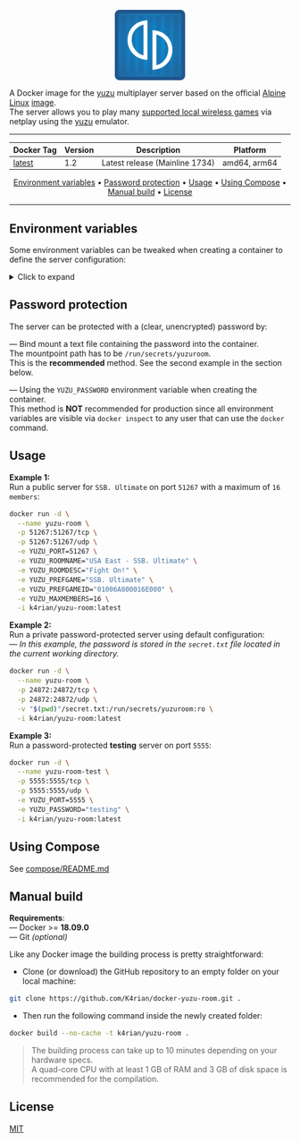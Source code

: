 <p align="center">
 <img alt="docker-yuzu-room logo" src="https://raw.githubusercontent.com/K4rian/docker-yuzu-room/assets/icons/logo-docker-yuzu-room.svg" width="25%" align="center">
</p>

A Docker image for the [yuzu][1] multiplayer server based on the official [Alpine Linux][2] [image][3].<br>
The server allows you to play many [supported local wireless games][4] via netplay using the [yuzu][1] emulator.

---
<div align="center">

Docker Tag  | Version | Description                    | Platform
---         | ---     | ---                            | ---
[latest][5] | 1.2     | Latest release (Mainline 1734) | amd64, arm64
</div>
<p align="center"><a href="#environment-variables">Environment variables</a> &bull; <a href="#password-protection">Password protection</a> &bull; <a href="#usage">Usage</a> &bull; <a href="#using-compose">Using Compose</a> &bull; <a href="#manual-build">Manual build</a> <!-- &bull; <a href="#see-also">See also</a> --> &bull; <a href="#license">License</a></p>

---
## Environment variables
Some environment variables can be tweaked when creating a container to define the server configuration:

<details>
<summary>Click to expand</summary>

Variable          | Default value               | Description 
---               | ---                         | ---
YUZU_BINDADDR     | 0.0.0.0                     | Host to bind to.
YUZU_PORT         | 24872                       | Port to listen on (TCP/UDP).
YUZU_ROOMNAME     | yuzu Room                   | Name of the room.
YUZU_PREFGAME     | Any                         | Name of the preferred game.
YUZU_MAXMEMBERS   | 4                           | Maximum number of members (2-16).
YUZU_BANLISTFILE  | bannedlist.ybl              | File which yuzu will store ban records in.
YUZU_LOGFILE      | yuzu-room.log               | File path to store the logs.
YUZU_ROOMDESC     |                             | (Optional) Description of the room.
YUZU_PREFGAMEID   | 0                           | (Optional) Preferred game title identifier. You can find the Title ID with the game list of yuzu (right-click on a game -> `Properties`).
YUZU_PASSWORD     |                             | (Optional) Room password *(__NOT__ recommended, see the section below)*.
<!--
YUZU_ISPUBLIC     | 0                           | (Optional) Make the room public. Valid User Token and Web API URL are required.
YUZU_TOKEN        |                             | (Optional) The yuzu Community user token to use for the room. Required to make the room public.
YUZU_WEBAPIURL    | https://api.yuzu-emu.org    | (Optional) URL to the yuzu Web API. Required to make the room public.
YUZU_ENABLEMODS   | 0                           | (Optional) Grant the yuzu Community Moderators the power to moderate the room.
-->

</details>

## Password protection
The server can be protected with a (clear, unencrypted) password by:  

— Bind mount a text file containing the password into the container.<br>
The mountpoint path has to be `/run/secrets/yuzuroom`.<br>
This is the __recommended__ method. See the second example in the section below.

— Using the `YUZU_PASSWORD` environment variable when creating the container.<br>
This method is __NOT__ recommended for production since all environment variables are visible via `docker inspect` to any user that can use the `docker` command. 

## Usage
__Example 1:__<br>
Run a public server for `SSB. Ultimate` on port `51267` with a maximum of `16 members`:<br>
<!--
— *You need a valid __[yuzu Community Token][6]__ to make the server reachable via the public room browser.*
-->
```bash
docker run -d \
  --name yuzu-room \
  -p 51267:51267/tcp \
  -p 51267:51267/udp \
  -e YUZU_PORT=51267 \
  -e YUZU_ROOMNAME="USA East - SSB. Ultimate" \
  -e YUZU_ROOMDESC="Fight On!" \
  -e YUZU_PREFGAME="SSB. Ultimate" \
  -e YUZU_PREFGAMEID="01006A800016E000" \
  -e YUZU_MAXMEMBERS=16 \
  -i k4rian/yuzu-room:latest
```

__Example 2:__<br>
Run a private password-protected server using default configuration:<br>
— *In this example, the password is stored in the `secret.txt` file located in the current working directory.* 
```bash
docker run -d \
  --name yuzu-room \
  -p 24872:24872/tcp \
  -p 24872:24872/udp \
  -v "$(pwd)"/secret.txt:/run/secrets/yuzuroom:ro \
  -i k4rian/yuzu-room:latest
```

__Example 3:__<br />
Run a password-protected __testing__ server on port `5555`:<br>
```bash
docker run -d \
  --name yuzu-room-test \
  -p 5555:5555/tcp \
  -p 5555:5555/udp \
  -e YUZU_PORT=5555 \
  -e YUZU_PASSWORD="testing" \
  -i k4rian/yuzu-room:latest
```

## Using Compose
See [compose/README.md][7]

## Manual build
__Requirements__:<br>
— Docker >= __18.09.0__<br>
— Git *(optional)*

Like any Docker image the building process is pretty straightforward: 

- Clone (or download) the GitHub repository to an empty folder on your local machine:
```bash
git clone https://github.com/K4rian/docker-yuzu-room.git .
```

- Then run the following command inside the newly created folder:
```bash
docker build --no-cache -t k4rian/yuzu-room .
```
> The building process can take up to 10 minutes depending on your hardware specs. <br>
> A quad-core CPU with at least 1 GB of RAM and 3 GB of disk space is recommended for the compilation.

<!---
## See also
* __[yuzu-Room Egg](https://github.com/K4rian/)__ — A custom egg of yuzu-Room for the Pterodactyl Panel.
* __[yuzu-Room Template](https://github.com/K4rian/)__ — A custom template of yuzu-Room ready to deploy from the Portainer Web UI.
--->

## License
[MIT][8]

[1]: https://web.archive.org/web/20240304211628/https://yuzu-emu.org/ "yuzu Project Website (Archive/March 4, 2024)"
[2]: https://www.alpinelinux.org/ "Alpine Linux Official Website"
[3]: https://hub.docker.com/_/alpine "Alpine Linux Docker Image"
[4]: https://switcher.co/games/tag/local-wireless/ "List of Switch Local Wireless Games"
[5]: https://github.com/K4rian/docker-yuzu-room/blob/master/Dockerfile "Latest Dockerfile"
<!--
[6]: https://yuzu-emu.org/wiki/yuzu-web-service/ "yuzu Web Service Page"
-->
[7]: https://github.com/K4rian/docker-yuzu-room/tree/master/compose "Compose Files"
[8]: https://github.com/K4rian/docker-yuzu-room/blob/master/LICENSE
